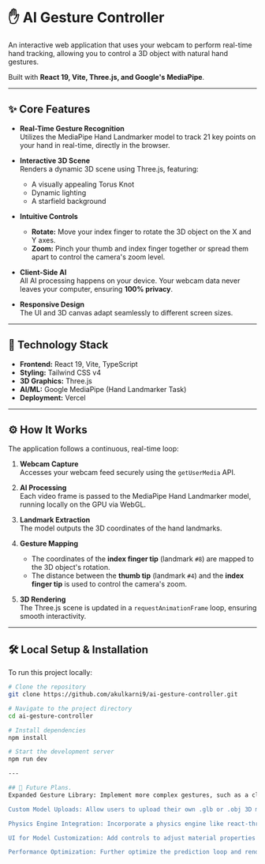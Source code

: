 # ✋ AI Gesture Controller  

An interactive web application that uses your webcam to perform real-time hand tracking, allowing you to control a 3D object with natural hand gestures.  

Built with **React 19, Vite, Three.js, and Google's MediaPipe**.  

---

## ✨ Core Features  

- **Real-Time Gesture Recognition**  
  Utilizes the MediaPipe Hand Landmarker model to track 21 key points on your hand in real-time, directly in the browser.  

- **Interactive 3D Scene**  
  Renders a dynamic 3D scene using Three.js, featuring:  
  - A visually appealing Torus Knot  
  - Dynamic lighting  
  - A starfield background  

- **Intuitive Controls**  
  - **Rotate:** Move your index finger to rotate the 3D object on the X and Y axes.  
  - **Zoom:** Pinch your thumb and index finger together or spread them apart to control the camera's zoom level.  

- **Client-Side AI**  
  All AI processing happens on your device. Your webcam data never leaves your computer, ensuring **100% privacy**.  

- **Responsive Design**  
  The UI and 3D canvas adapt seamlessly to different screen sizes.  

---

## 🚀 Technology Stack  

- **Frontend:** React 19, Vite, TypeScript  
- **Styling:** Tailwind CSS v4  
- **3D Graphics:** Three.js  
- **AI/ML:** Google MediaPipe (Hand Landmarker Task)  
- **Deployment:** Vercel  

---

## ⚙️ How It Works  

The application follows a continuous, real-time loop:  

1. **Webcam Capture**  
   Accesses your webcam feed securely using the `getUserMedia` API.  

2. **AI Processing**  
   Each video frame is passed to the MediaPipe Hand Landmarker model, running locally on the GPU via WebGL.  

3. **Landmark Extraction**  
   The model outputs the 3D coordinates of the hand landmarks.  

4. **Gesture Mapping**  
   - The coordinates of the **index finger tip** (landmark `#8`) are mapped to the 3D object's rotation.  
   - The distance between the **thumb tip** (landmark `#4`) and the **index finger tip** is used to control the camera's zoom.  

5. **3D Rendering**  
   The Three.js scene is updated in a `requestAnimationFrame` loop, ensuring smooth interactivity.  

---

## 🛠️ Local Setup & Installation  

To run this project locally:  

```bash
# Clone the repository
git clone https://github.com/akulkarni9/ai-gesture-controller.git  

# Navigate to the project directory
cd ai-gesture-controller  

# Install dependencies
npm install  

# Start the development server
npm run dev

---  

## 🔮 Future Plans. 
Expanded Gesture Library: Implement more complex gestures, such as a closed fist to change the object's color or a "peace" sign to switch between different 3D models.

Custom Model Uploads: Allow users to upload their own .glb or .obj 3D models to control.

Physics Engine Integration: Incorporate a physics engine like react-three-rapier to allow users to "push" and interact with objects in a more dynamic way.

UI for Model Customization: Add controls to adjust material properties like color, roughness, and metalness in real-time.

Performance Optimization: Further optimize the prediction loop and rendering pipeline for smoother performance on lower-end devices.